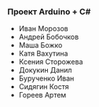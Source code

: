 ### Проект Arduino + C#

- Иван Морозов
- Андрей Бобочков
- Маша Божко
- Катя Вахутина
- Ксения Сторожева
- Докукин Данил
- Бурученко Иван
- Сидягин Костя
- Гореев Артем